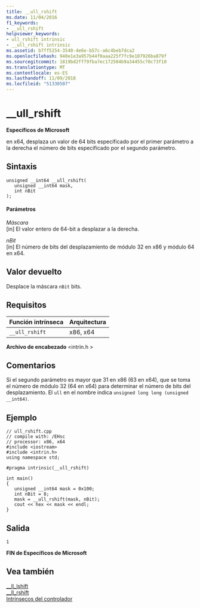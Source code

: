 ```yaml
---
title: __ull_rshift
ms.date: 11/04/2016
f1_keywords:
- __ull_rshift
helpviewer_keywords:
- ull_rshift intrinsic
- __ull_rshift intrinsic
ms.assetid: b7ff5254-3540-4e6e-b57c-a6c4beb7dca2
ms.openlocfilehash: 940e1e3a957b44f0aaa225f7fc9e107926ba879f
ms.sourcegitcommit: 1819bd2ff79fba7ec172504b9a34455c70c73f10
ms.translationtype: MT
ms.contentlocale: es-ES
ms.lasthandoff: 11/09/2018
ms.locfileid: "51330507"
---
```

# <a name="ullrshift"></a>__ull_rshift

**Específicos de Microsoft**

en x64, desplaza un valor de 64 bits especificado por el primer parámetro a la derecha el número de bits especificado por el segundo parámetro.

## <a name="syntax"></a>Sintaxis

```
unsigned __int64 __ull_rshift(
   unsigned __int64 mask, 
   int nBit
);
```

#### <a name="parameters"></a>Parámetros

*Máscara*<br/>
[in] El valor entero de 64-bit a desplazar a la derecha.

*nBit*<br/>
[in] El número de bits del desplazamiento de módulo 32 en x86 y módulo 64 en x64.

## <a name="return-value"></a>Valor devuelto

Desplace la máscara `nBit` bits.

## <a name="requirements"></a>Requisitos

|Función intrínseca|Arquitectura|
|---------------|------------------|
|`__ull_rshift`|x86, x64|

**Archivo de encabezado** \<intrin.h >

## <a name="remarks"></a>Comentarios

Si el segundo parámetro es mayor que 31 en x86 (63 en x64), que se toma el número de módulo 32 (64 en x64) para determinar el número de bits del desplazamiento. El `ull` en el nombre indica `unsigned long long (unsigned __int64)`.

## <a name="example"></a>Ejemplo

```
// ull_rshift.cpp
// compile with: /EHsc
// processor: x86, x64
#include <iostream>
#include <intrin.h>
using namespace std;

#pragma intrinsic(__ull_rshift)

int main()
{
   unsigned __int64 mask = 0x100;
   int nBit = 8;
   mask = __ull_rshift(mask, nBit);
   cout << hex << mask << endl;
}
```

## <a name="output"></a>Salida

```
1
```

**FIN de Específicos de Microsoft**

## <a name="see-also"></a>Vea también

[__ll_lshift](../intrinsics/ll-lshift.md)<br/>
[__ll_rshift](../intrinsics/ll-rshift.md)<br/>
[Intrínsecos del controlador](../intrinsics/compiler-intrinsics.md)